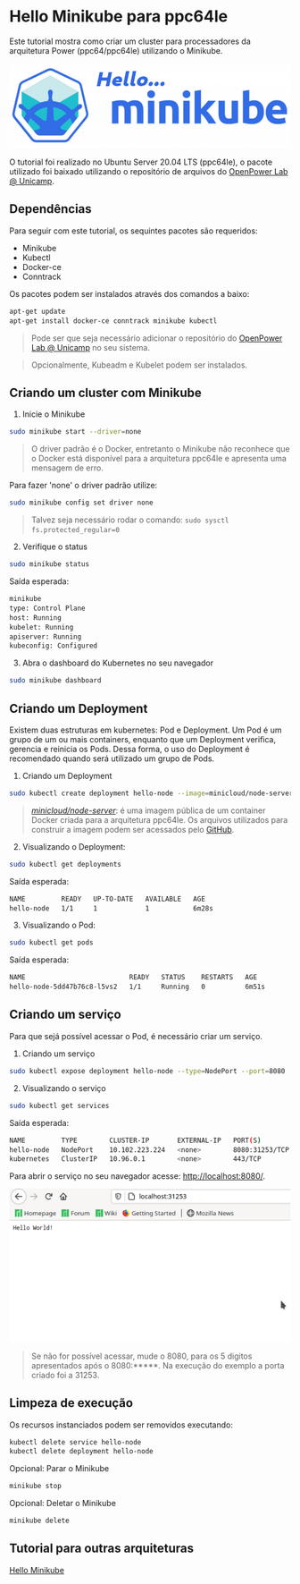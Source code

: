 # Hello Minikube para ppc64le


Este tutorial mostra como criar um cluster para processadores da arquitetura Power (ppc64/ppc64le) utilizando o Minikube.

<!--more-->

![Logo of minikube](hello_minikube.png)

O tutorial foi realizado no Ubuntu Server 20.04 LTS (ppc64le), o pacote utilizado foi baixado
utilizando o repositório de arquivos do [OpenPower Lab @ Unicamp](https://openpower.ic.unicamp.br/project/power-repository/).

## Dependências

Para seguir com este tutorial, os sequintes pacotes são requeridos:
- Minikube
- Kubectl
- Docker-ce
- Conntrack

Os pacotes podem ser instalados através dos comandos a baixo:

```bash
apt-get update
apt-get install docker-ce conntrack minikube kubectl
```

> Pode ser que seja necessário adicionar o repositório do [OpenPower Lab @ Unicamp](https://openpower.ic.unicamp.br/project/power-repository/) no seu sistema.

> Opcionalmente, Kubeadm e Kubelet podem ser instalados.

## Criando um cluster com Minikube

1. Inicie o Minikube

```bash
sudo minikube start --driver=none
```

> O driver padrão é o Docker, entretanto o Minikube não reconhece que o Docker está disponível para a arquitetura ppc64le e apresenta uma mensagem de erro.

Para fazer 'none' o driver padrão utilize:

```bash
sudo minikube config set driver none
```

> Talvez seja necessário rodar o comando: `sudo sysctl fs.protected_regular=0`

2. Verifique o status

```bash
sudo minikube status
```

Saída esperada:

```bash
minikube
type: Control Plane
host: Running
kubelet: Running
apiserver: Running
kubeconfig: Configured
```
3. Abra o dashboard do Kubernetes no seu navegador

```bash
sudo minikube dashboard
```

## Criando um Deployment

Existem duas estruturas em kubernetes: Pod e Deployment. Um Pod é um grupo de um ou mais containers,
enquanto que um Deployment verifica, gerencia e reinicia os Pods.
Dessa forma, o uso do Deployment é recomendado quando será utilizado um grupo de Pods.

1. Criando um Deployment

```bash
sudo kubectl create deployment hello-node --image=minicloud/node-server
```

> *[minicloud/node-server](https://hub.docker.com/r/minicloud/node-server)*: é uma imagem pública
de um container Docker criada para a arquitetura ppc64le. Os arquivos utilizados para construir a imagem
podem ser acessados pelo [GitHub](https://github.com/Unicamp-OpenPower/nodeServer).

2. Visualizando o Deployment:

```bash
sudo kubectl get deployments
```

Saída esperada:

```bash
NAME         READY   UP-TO-DATE   AVAILABLE   AGE
hello-node   1/1     1            1           6m28s
```

3. Visualizando o Pod:

```bash
sudo kubectl get pods
```

Saída esperada:

```bash
NAME                          READY   STATUS    RESTARTS   AGE
hello-node-5dd47b76c8-l5vs2   1/1     Running   0          6m51s
```

## Criando um serviço

Para que sejá possível acessar o Pod, é necessário criar um serviço.

1. Criando um serviço

```bash
sudo kubectl expose deployment hello-node --type=NodePort --port=8080
```

2. Visualizando o serviço

```bash
sudo kubectl get services
```

Saída esperada:

```bash
NAME         TYPE        CLUSTER-IP       EXTERNAL-IP   PORT(S)          AGE
hello-node   NodePort    10.102.223.224   <none>        8080:31253/TCP   8s
kubernetes   ClusterIP   10.96.0.1        <none>        443/TCP          14m
```

Para abrir o serviço no seu navegador acesse: [http://localhost:8080/](http://localhost:8080/).

![Hello Minikube no navegador](screenshot.png)


> Se não for possível acessar, mude o 8080, para os 5 digitos apresentados após o 8080:*****.
Na execução do exemplo a porta criado foi a 31253.

## Limpeza de execução

Os recursos instanciados podem ser removidos executando:

```bash
kubectl delete service hello-node
kubectl delete deployment hello-node
```

Opcional: Parar o Minikube

```bash
minikube stop
```

Opcional: Deletar o Minikube

```bash
minikube delete
```

## Tutorial para outras arquiteturas

[Hello Minikube](https://kubernetes.io/docs/tutorials/hello-minikube/)

